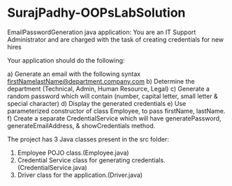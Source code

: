# SurajPadhy-OOPsLabSolution
EmailPasswordGeneration java application:
You are an IT Support Administrator and are charged with the task of creating credentials for new hires

Your application should do the following:

a)	Generate an email with the following syntax
firstNamelastName@department.company.com
b)	Determine the department (Technical, Admin, Human Resource, Legal)
c)	Generate a random password which will contain (number, capital letter, small letter & special character)
d)	Display the generated credentials
e)	Use parameterized constructor of class Employee, to pass firstName, lastName.
f)	Create a separate CredentialService which will have generatePassword, generateEmailAddress, & showCredentials method.

The project has 3 Java classes present in the src folder:
1. Employee POJO class.(Employee.java)
2. Credential Service class for generating credentials.(CredentialService.java)
3. Driver class for the application.(Driver.java)
